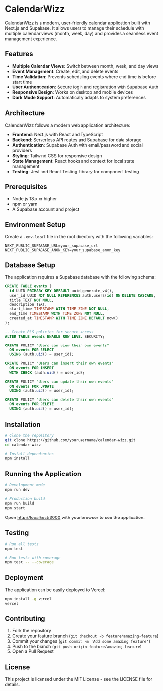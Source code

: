 # CalendarWizz

CalendarWizz is a modern, user-friendly calendar application built with Next.js and Supabase. It allows users to manage their schedule with multiple calendar views (month, week, day) and provides a seamless event management experience.

## Features

- **Multiple Calendar Views**: Switch between month, week, and day views
- **Event Management**: Create, edit, and delete events
- **Time Validation**: Prevents scheduling events where end time is before start time
- **User Authentication**: Secure login and registration with Supabase Auth
- **Responsive Design**: Works on desktop and mobile devices
- **Dark Mode Support**: Automatically adapts to system preferences

## Architecture

CalendarWizz follows a modern web application architecture:

- **Frontend**: Next.js with React and TypeScript
- **Backend**: Serverless API routes and Supabase for data storage
- **Authentication**: Supabase Auth with email/password and social providers
- **Styling**: Tailwind CSS for responsive design
- **State Management**: React hooks and context for local state management
- **Testing**: Jest and React Testing Library for component testing

## Prerequisites

- Node.js 18.x or higher
- npm or yarn
- A Supabase account and project

## Environment Setup

Create a `.env.local` file in the root directory with the following variables:

```
NEXT_PUBLIC_SUPABASE_URL=your_supabase_url
NEXT_PUBLIC_SUPABASE_ANON_KEY=your_supabase_anon_key
```

## Database Setup

The application requires a Supabase database with the following schema:

```sql
CREATE TABLE events (
  id UUID PRIMARY KEY DEFAULT uuid_generate_v4(),
  user_id UUID NOT NULL REFERENCES auth.users(id) ON DELETE CASCADE,
  title TEXT NOT NULL,
  description TEXT,
  start_time TIMESTAMP WITH TIME ZONE NOT NULL,
  end_time TIMESTAMP WITH TIME ZONE NOT NULL,
  created_at TIMESTAMP WITH TIME ZONE DEFAULT now()
);

-- Create RLS policies for secure access
ALTER TABLE events ENABLE ROW LEVEL SECURITY;

CREATE POLICY "Users can view their own events" 
  ON events FOR SELECT 
  USING (auth.uid() = user_id);

CREATE POLICY "Users can insert their own events" 
  ON events FOR INSERT 
  WITH CHECK (auth.uid() = user_id);

CREATE POLICY "Users can update their own events" 
  ON events FOR UPDATE 
  USING (auth.uid() = user_id);

CREATE POLICY "Users can delete their own events" 
  ON events FOR DELETE 
  USING (auth.uid() = user_id);
```

## Installation

```bash
# Clone the repository
git clone https://github.com/yourusername/calendar-wizz.git
cd calendar-wizz

# Install dependencies
npm install
```

## Running the Application

```bash
# Development mode
npm run dev

# Production build
npm run build
npm start
```

Open [http://localhost:3000](http://localhost:3000) with your browser to see the application.

## Testing

```bash
# Run all tests
npm test

# Run tests with coverage
npm test -- --coverage
```

## Deployment

The application can be easily deployed to Vercel:

```bash
npm install -g vercel
vercel
```

## Contributing

1. Fork the repository
2. Create your feature branch (`git checkout -b feature/amazing-feature`)
3. Commit your changes (`git commit -m 'Add some amazing feature'`)
4. Push to the branch (`git push origin feature/amazing-feature`)
5. Open a Pull Request

## License

This project is licensed under the MIT License - see the LICENSE file for details.
